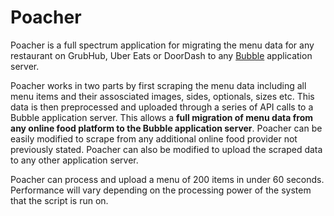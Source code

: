 # Poacher

Poacher is a full spectrum application for migrating the menu data for any restaurant on GrubHub, Uber Eats or DoorDash to any [Bubble](https://bubble.io) application server. 

Poacher works in two parts by first scraping the menu data including all menu items and their assosciated images, sides, optionals, sizes etc. This data is then preprocessed and uploaded through a series of API calls to a Bubble application server. This allows a **full migration of menu data from any online food platform to the Bubble application server**. Poacher can be easily modified to scrape from any additional online food provider not previously stated. Poacher can also be modified to upload the scraped data to any other application server.

Poacher can process and upload a menu of 200 items in under 60 seconds. Performance will vary depending on the processing power of the system that the script is run on.
